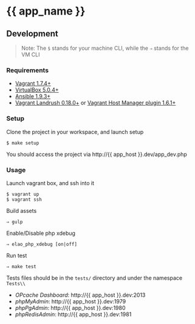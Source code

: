 # {{ app_name }}

## Development

> Note: The `$` stands for your machine CLI, while the `⇒` stands for the VM CLI

### Requirements

* [Vagrant 1.7.4+](http://www.vagrantup.com/downloads.html)
* [VirtualBox 5.0.4+](https://www.virtualbox.org/wiki/Downloads)
* [Ansible 1.9.3+](http://docs.ansible.com/intro_installation.html)
* [Vagrant Landrush 0.18.0+](https://github.com/phinze/landrush) or [Vagrant Host Manager plugin 1.6.1+](https://github.com/smdahlen/vagrant-hostmanager)

### Setup

Clone the project in your workspace, and launch setup

    $ make setup

You should access the project via http://{{ app_host }}.dev/app_dev.php

### Usage

Launch vagrant box, and ssh into it

    $ vagrant up
    $ vagrant ssh

Build assets

    ⇒ gulp

Enable/Disable php xdebug

    ⇒ elao_php_xdebug [on|off]

Run test

    ⇒ make test

Tests files should be in the `tests/` directory and under the namespace `Tests\\`

* *OPcache Dashboard*: http://{{ app_host }}.dev:2013
* *phpMyAdmin*: http://{{ app_host }}.dev:1979
* *phpPgAdmin*: http://{{ app_host }}.dev:1980
* *phpRedisAdmin*: http://{{ app_host }}.dev:1981
